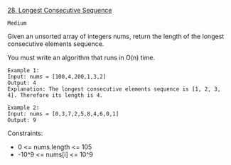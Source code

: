 [28. Longest Consecutive Sequence](https://leetcode.com/problems/longest-consecutive-sequence/)

`Medium`

Given an unsorted array of integers nums, return the length of the longest consecutive elements sequence.

You must write an algorithm that runs in O(n) time.

```
Example 1:
Input: nums = [100,4,200,1,3,2]
Output: 4
Explanation: The longest consecutive elements sequence is [1, 2, 3, 4]. Therefore its length is 4.

Example 2:
Input: nums = [0,3,7,2,5,8,4,6,0,1]
Output: 9
```

Constraints:

- 0 <= nums.length <= 105
- -10^9 <= nums[i] <= 10^9